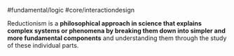 #fundamental/logic #core/interactiondesign 

Reductionism is a **philosophical approach in science that explains complex systems or phenomena by breaking them down into simpler and more fundamental components** and understanding them through the study of these individual parts.
